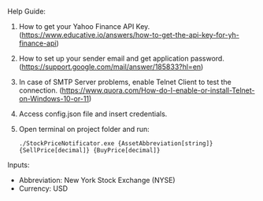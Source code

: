 Help Guide:
1. How to get your Yahoo Finance API Key. (https://www.educative.io/answers/how-to-get-the-api-key-for-yh-finance-api)
2. How to set up your sender email and get application password. (https://support.google.com/mail/answer/185833?hl=en)
3. In case of SMTP Server problems, enable Telnet Client to test the connection. (https://www.quora.com/How-do-I-enable-or-install-Telnet-on-Windows-10-or-11)
4. Access config.json file and insert credentials.
5. Open terminal on project folder and run:                 

       ./StockPriceNotificator.exe {AssetAbbreviation[string]} {SellPrice[decimal]} {BuyPrice[decimal]}

Inputs:
- Abbreviation: New York Stock Exchange (NYSE)
- Currency: USD 
